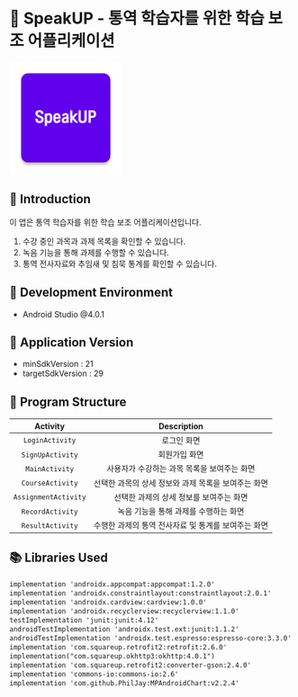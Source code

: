 # :loudspeaker: SpeakUP - 통역 학습자를 위한 학습 보조 어플리케이션
<img alt="Logo" src="app/src/main/res/mipmap-xxxhdpi/ic_launcher.png" width="200">

## :wave: Introduction
이 앱은 통역 학습자를 위한 학습 보조 어플리케이션입니다.
1. 수강 중인 과목과 과제 목록을 확인할 수 있습니다.
2. 녹음 기능을 통해 과제를 수행할 수 있습니다.
3. 통역 전사자료와 추임새 및 침묵 통계를 확인할 수 있습니다.

## :hammer: Development Environment
- Android Studio @4.0.1

## :bookmark: Application Version
- minSdkVersion : 21
- targetSdkVersion : 29

## :art: Program Structure
|         Activity         |                          Description                           |
| :----------------------: | :------------------------------------------------------------: |
|     `LoginActivity`      |                          로그인 화면                           |
|     `SignUpActivity`     |                         회원가입 화면                          |
|      `MainActivity`      |           사용자가 수강하는 과목 목록을 보여주는 화면           |
|     `CourseActivity`     |       선택한 과목의 상세 정보와 과제 목록을 보여주는 화면       |
|   `AssignmentActivity`   |             선택한 과제의 상세 정보를 보여주는 화면             |
|     `RecordActivity`     |              녹음 기능을 통해 과제를 수행하는 화면              |
|     `ResultActivity`     |       수행한 과제의 통역 전사자료 및 통계를 보여주는 화면        |

## :books: Libraries Used
```
implementation 'androidx.appcompat:appcompat:1.2.0'
implementation 'androidx.constraintlayout:constraintlayout:2.0.1'
implementation 'androidx.cardview:cardview:1.0.0'
implementation 'androidx.recyclerview:recyclerview:1.1.0'
testImplementation 'junit:junit:4.12'
androidTestImplementation 'androidx.test.ext:junit:1.1.2'
androidTestImplementation 'androidx.test.espresso:espresso-core:3.3.0'
implementation 'com.squareup.retrofit2:retrofit:2.6.0'
implementation("com.squareup.okhttp3:okhttp:4.0.1")
implementation 'com.squareup.retrofit2:converter-gson:2.4.0'
implementation 'commons-io:commons-io:2.6'
implementation 'com.github.PhilJay:MPAndroidChart:v2.2.4'
```
